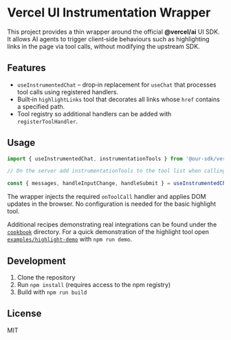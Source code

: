 # Vercel UI Instrumentation Wrapper

This project provides a thin wrapper around the official **@vercel/ai** UI SDK. It allows AI agents to trigger client‑side behaviours such as highlighting links in the page via tool calls, without modifying the upstream SDK.

## Features

* `useInstrumentedChat` – drop‑in replacement for `useChat` that processes tool calls using registered handlers.
* Built‑in `highlightLinks` tool that decorates all links whose `href` contains a specified path.
* Tool registry so additional handlers can be added with `registerToolHandler`.

## Usage

```ts
import { useInstrumentedChat, instrumentationTools } from '@our-sdk/vercel-ui-wrapper/react';

// On the server add instrumentationTools to the tool list when calling streamText

const { messages, handleInputChange, handleSubmit } = useInstrumentedChat();
```

The wrapper injects the required `onToolCall` handler and applies DOM updates in the browser. No configuration is needed for the basic highlight tool.

Additional recipes demonstrating real integrations can be found under the [`cookbook`](./cookbook) directory.
For a quick demonstration of the highlight tool open [`examples/highlight-demo`](./examples/highlight-demo) with `npm run demo`.

## Development

1. Clone the repository
2. Run `npm install` (requires access to the npm registry)
3. Build with `npm run build`

## License

MIT
